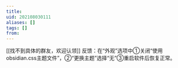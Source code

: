 ```yaml
---
title: 
uid: 202108030111
aliases: []
tags: []
from: 
---
```

[[找不到具体的群友，欢迎认领]]
反馈：在“外观”选项中①关闭“使用obsidian.css主题文件”，②“更换主题”选择“无”③重启软件后恢复正常。